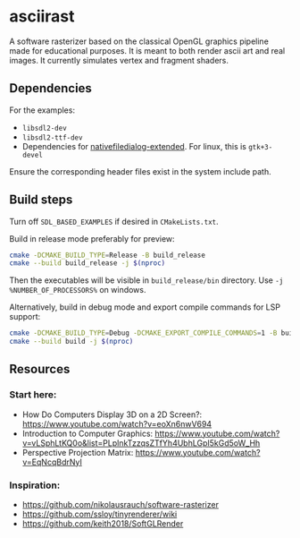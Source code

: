 # asciirast

A software rasterizer based on the classical OpenGL graphics pipeline made for educational purposes.
It is meant to both render ascii art and real images. It currently simulates vertex and fragment shaders.

## Dependencies

For the examples:
- `libsdl2-dev`
- `libsdl2-ttf-dev`
- Dependencies for [nativefiledialog-extended](https://github.com/btzy/nativefiledialog-extended?tab=readme-ov-file#dependencies).
  For linux, this is `gtk+3-devel`

Ensure the corresponding header files exist in the system include path.

## Build steps

Turn off `SDL_BASED_EXAMPLES` if desired in `CMakeLists.txt`.

Build in release mode preferably for preview:
```bash
cmake -DCMAKE_BUILD_TYPE=Release -B build_release
cmake --build build_release -j $(nproc)
```
Then the executables will be visible in `build_release/bin` directory. Use `-j %NUMBER_OF_PROCESSORS%` on windows.

Alternatively, build in debug mode and export compile commands for LSP support:
```bash
cmake -DCMAKE_BUILD_TYPE=Debug -DCMAKE_EXPORT_COMPILE_COMMANDS=1 -B build
cmake --build build -j $(nproc) 
```

## Resources
### Start here:
- How Do Computers Display 3D on a 2D Screen?: https://www.youtube.com/watch?v=eoXn6nwV694
- Introduction to Computer Graphics: https://www.youtube.com/watch?v=vLSphLtKQ0o&list=PLplnkTzzqsZTfYh4UbhLGpI5kGd5oW_Hh
- Perspective Projection Matrix: https://www.youtube.com/watch?v=EqNcqBdrNyI

### Inspiration:
- https://github.com/nikolausrauch/software-rasterizer
- https://github.com/ssloy/tinyrenderer/wiki
- https://github.com/keith2018/SoftGLRender

